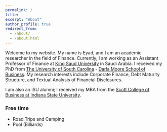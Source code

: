 ```yaml
---
permalink: /
title:
excerpt: "About"
author_profile: true
redirect_from: 
  - /about/
  - /about.html
---
```


Welcome to my website. My name is Eyad, and I am an academic researcher in the field of Finance. Currently, I am working as an Assistant Professor of Finance at [King Saud University](https://ksu.edu.sa/en/) in Saudi Arabia.
I received my PhD from [The University of South Carolina](https://sc.edu) - [Darla Moore School of Business](https://sc.edu/study/colleges_schools/moore/index.php). My research interests include Corporate Finance, Debt Maturity Structure, and Textual Analysis of Financial Disclosures.

I am also an ISU alumni; I received my MBA from the [Scott College of Business at Indiana State University](https://www.indstate.edu/business/).


### Free time

* Road Trips and Camping
* Pool (Billiards)
